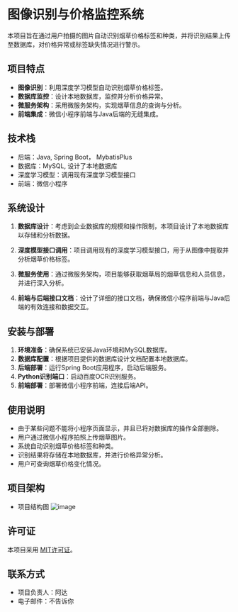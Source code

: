 # 图像识别与价格监控系统

本项目旨在通过用户拍摄的图片自动识别烟草价格标签和种类，并将识别结果上传至数据库，对价格异常或标签缺失情况进行警示。

## 项目特点

- **图像识别**：利用深度学习模型自动识别烟草价格标签。
- **数据库监控**：设计本地数据库，监控并分析价格异常。
- **微服务架构**：采用微服务架构，实现烟草信息的查询与分析。
- **前端集成**：微信小程序前端与Java后端的无缝集成。

## 技术栈

- 后端：Java, Spring Boot， MybatisPlus
- 数据库：MySQL, 设计了本地数据库
- 深度学习模型：调用现有深度学习模型接口
- 前端：微信小程序

## 系统设计

1. **数据库设计**：考虑到企业数据库的规模和操作限制，本项目设计了本地数据库以存储和分析数据。

2. **深度模型接口调用**：项目调用现有的深度学习模型接口，用于从图像中提取并分析烟草价格标签。

3. **微服务使用**：通过微服务架构，项目能够获取烟草局的烟草信息和人员信息，并进行深入分析。

4. **前端与后端接口文档**：设计了详细的接口文档，确保微信小程序前端与Java后端的有效连接和数据交互。

## 安装与部署

1. **环境准备**：确保系统已安装Java环境和MySQL数据库。
2. **数据库配置**：根据项目提供的数据库设计文档配置本地数据库。
3. **后端部署**：运行Spring Boot应用程序，启动后端服务。
4. **Python识别端口**：启动百度OCR识别服务。
5. **前端部署**：部署微信小程序前端，连接后端API。

## 使用说明
- 由于某些问题不能将小程序页面显示，并且已将对数据库的操作全部删除。
- 用户通过微信小程序拍照上传烟草图片。
- 系统自动识别烟草价格标签和种类。
- 识别结果将存储在本地数据库，并进行价格异常分析。
- 用户可查询烟草价格变化情况。

## 项目架构
- 项目结构图
![image](https://github.com/SunLi2/YanCao/blob/master/structure.png)

## 许可证

本项目采用 [MIT许可证](LICENSE)。

## 联系方式

- 项目负责人：阿达
- 电子邮件：不告诉你
